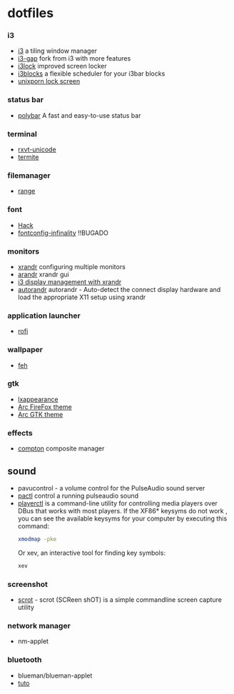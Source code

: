 # dotfiles

### i3
 - [i3](https://i3wm.org/) a tiling window manager 
 - [i3-gap](https://github.com/Airblader/i3) fork from i3 with more features
 - [i3lock](https://github.com/i3/i3lock) improved screen locker
 - [i3blocks](https://github.com/vivien/i3blocks) a flexible scheduler for your i3bar blocks
 - [unixporn lock screen](https://www.reddit.com/r/unixporn/comments/3358vu/i3lock_unixpornworthy_lock_screen/)

### status bar
 - [polybar](https://github.com/jaagr/polybar) A fast and easy-to-use status bar

### terminal
 - [rxvt-unicode](https://wiki.archlinux.org/index.php/rxvt-unicode#Clickable_URLs) 
 - [termite](https://github.com/thestinger/termite) 

### filemanager
 - [range](https://github.com/ranger/ranger) 

### font
 - [Hack](https://github.com/source-foundry/Hack)
 - [fontconfig-infinality](http://www.webupd8.org/2013/06/better-font-rendering-in-linux-with.html) !!BUGADO

### monitors
 - [xrandr](https://wiki.archlinux.org/index.php/xrandr) configuring multiple monitors
 - [arandr](https://christian.amsuess.com/tools/arandr/) xrandr gui
 - [i3 display management with xrandr](http://christopherdecoster.com/posts/i3-wm/)
 - [autorandr](https://github.com/phillipberndt/autorandr) autorandr - Auto-detect the connect display hardware and load the appropriate X11 setup using xrandr

### application launcher
 - [rofi](https://github.com/DaveDavenport/rofi/)

### wallpaper
 - [feh](https://wiki.archlinux.org/index.php/feh)

### gtk
 - [lxappearance](https://wiki.lxde.org/pt/LXAppearance)
 - [Arc FireFox theme](https://github.com/horst3180/arc-firefox-theme)
 - [Arc GTK theme](https://github.com/horst3180/Arc-theme)

### effects
 - [compton](https://wiki.archlinux.org/index.php/Compton) composite manager

## sound
 - pavucontrol - a volume control for the PulseAudio sound server
 - [pactl](https://wiki.archlinux.org/index.php/PulseAudio/Examples) control a running pulseaudio sound
 - [playerctl](https://github.com/acrisci/playerctl) is a command-line utility for controlling media players over DBus that works with most players.
    If the XF86* keysyms do not work , you can see the available keysyms for your computer by executing this command:
    ```sh
    xmodmap -pke
    ```
    Or xev, an interactive tool for finding key symbols:
    ```sh
    xev
    ```
### screenshot
 - [scrot](https://github.com/dreamer/scrot) - scrot (SCReen shOT) is a simple commandline screen capture utility

### network manager
 - nm-applet

### bluetooth
 - blueman/blueman-applet
 - [tuto](https://www.maketecheasier.com/setup-bluetooth-in-linux/)
